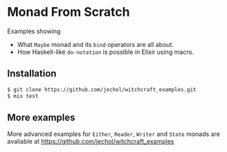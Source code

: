 # Monad From Scratch

Examples showing 

* What `Maybe` monad and its `bind` operators are all about.
* How Haskell-like `do-notation` is possible in Elixir using macro.

## Installation

```bash
$ git clone https://github.com/jechol/witchcraft_examples.git
$ mix test
```

## More examples

More advanced examples for `Either`, `Reader`, `Writer` and `State` monads are avaliable at https://github.com/jechol/witchcraft_examples
